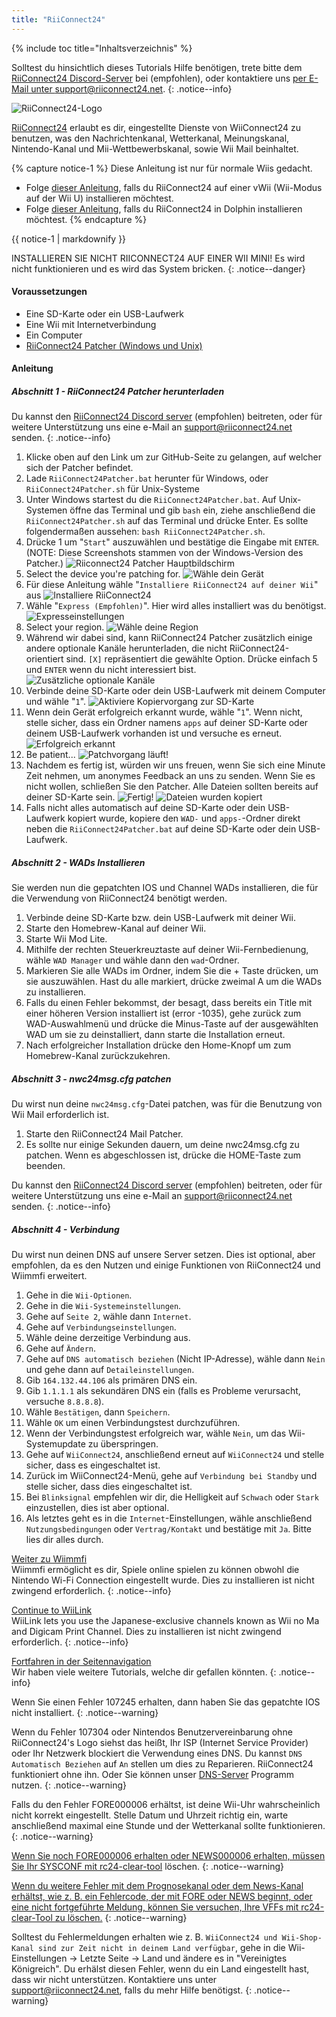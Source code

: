 ```yaml
---
title: "RiiConnect24"
---
```


{% include toc title="Inhaltsverzeichnis" %}

Solltest du hinsichtlich dieses Tutorials Hilfe benötigen, trete bitte dem [RiiConnect24 Discord-Server](https://discord.gg/rc24) bei (empfohlen), oder kontaktiere uns [per E-Mail unter support@riiconnect24.net](mailto:support@riiconnect24.net).
{: .notice--info}

![RiiConnect24-Logo](/images/WiiRC24Logo.jpg)

[RiiConnect24](https://rc24.xyz/) erlaubt es dir, eingestellte Dienste von WiiConnect24 zu benutzen, was den Nachrichtenkanal, Wetterkanal, Meinungskanal, Nintendo-Kanal und Mii-Wettbewerbskanal, sowie Wii Mail beinhaltet.

{% capture notice-1 %}
Diese Anleitung ist nur für normale Wiis gedacht.

- Folge [dieser Anleitung](riiconnect24-vwii), falls du RiiConnect24 auf einer vWii (Wii-Modus auf der Wii U) installieren möchtest.
- Folge [dieser Anleitung](riiconnect24-dolphin), falls du RiiConnect24 in Dolphin installieren möchtest.
{% endcapture %}

<div class="notice--warning">{{ notice-1 | markdownify }}</div>

INSTALLIEREN SIE NICHT RIICONNECT24 AUF EINER WII MINI! Es wird nicht funktionieren und es wird das System bricken.
{: .notice--danger}

#### Voraussetzungen

* Eine SD-Karte oder ein USB-Laufwerk
* Eine Wii mit Internetverbindung
* Ein Computer
* [RiiConnect24 Patcher (Windows und Unix)](https://github.com/RiiConnect24/RiiConnect24-Patcher/releases)

#### Anleitung

##### Abschnitt 1 - RiiConnect24 Patcher herunterladen

Du kannst den [RiiConnect24 Discord server](https://discord.gg/rc24) (empfohlen) beitreten, oder für weitere Unterstützung uns eine e-Mail an [ support@riiconnect24.net](mailto:support@riiconnect24.net) senden.
{: .notice--info}

1. Klicke oben auf den Link um zur GitHub-Seite zu gelangen, auf welcher sich der Patcher befindet.
2. Lade `RiiConnect24Patcher.bat` herunter für Windows, oder `RiiConnect24Patcher.sh` für Unix-Systeme
3. Unter Windows startest du die `RiiConnect24Patcher.bat`. Auf Unix-Systemen öffne das Terminal und gib `bash` ein, ziehe anschließend die `RiiConnect24Patcher.sh` auf das Terminal und drücke Enter. Es sollte folgendermaßen aussehen: `bash RiiConnect24Patcher.sh`.
4. Drücke 1 um "`Start`" auszuwählen und bestätige die Eingabe mit `ENTER`. (NOTE: Diese Screenshots stammen von der Windows-Version des Patcher.) ![Riiconnect24 Patcher Hauptbildschirm](/images/RC24_Patcher/1.JPG)
5. Select the device you're patching for. ![Wähle dein Gerät](/images/RC24_Patcher/2.JPG)
6. Für diese Anleitung wähle "`Installiere RiiConnect24 auf deiner Wii`" aus ![Installiere RiiConnect24](/images/RC24_Patcher/3.JPG)
7. Wähle "`Express (Empfohlen)`". Hier wird alles installiert was du benötigst. ![Expresseinstellungen](/images/RC24_Patcher/4.JPG)
8. Select your region. ![Wähle deine Region](/images/RC24_Patcher/5.JPG)
9. Während wir dabei sind, kann RiiConnect24 Patcher zusätzlich einige andere optionale Kanäle herunterladen, die nicht RiiConnect24-orientiert sind. `[X]` repräsentiert die gewählte Option. Drücke einfach 5 und `ENTER` wenn du nicht interessiert bist. ![Zusätzliche optionale Kanäle](/images/RC24_Patcher/6.JPG)
10. Verbinde deine SD-Karte oder dein USB-Laufwerk mit deinem Computer und wähle "`1`". ![Aktiviere Kopiervorgang zur SD-Karte](/images/RC24_Patcher/7.JPG)
11. Wenn dein Gerät erfolgreich erkannt wurde, wähle "`1`". Wenn nicht, stelle sicher, dass ein Ordner namens `apps` auf deiner SD-Karte oder deinem USB-Laufwerk vorhanden ist und versuche es erneut. ![Erfolgreich erkannt](/images/RC24_Patcher/8.JPG)
12. Be patient... ![Patchvorgang läuft!](/images/RC24_Patcher/9.JPG)
13. Nachdem es fertig ist, würden wir uns freuen, wenn Sie sich eine Minute Zeit nehmen, um anonymes Feedback an uns zu senden.  Wenn Sie es nicht wollen, schließen Sie den Patcher. Alle Dateien sollten bereits auf deiner SD-Karte sein. ![Fertig!](/images/RC24_Patcher/10.JPG) ![Dateien wurden kopiert](/images/RC24_Patcher/11.PNG)
14. Falls nicht alles automatisch auf deine SD-Karte oder dein USB-Laufwerk kopiert wurde, kopiere den `WAD-` und `apps-`-Ordner direkt neben die `RiiConnect24Patcher.bat` auf deine SD-Karte oder dein USB-Laufwerk.

##### Abschnitt 2 - WADs Installieren

Sie werden nun die gepatchten IOS und Channel WADs installieren, die für die Verwendung von RiiConnect24 benötigt werden.

1. Verbinde deine SD-Karte bzw. dein USB-Laufwerk mit deiner Wii.
2. Starte den Homebrew-Kanal auf deiner Wii.
3. Starte Wii Mod Lite.
4. Mithilfe der rechten Steuerkreuztaste auf deiner Wii-Fernbedienung, wähle `WAD Manager` und wähle dann den `wad`-Ordner.
5. Markieren Sie alle WADs im Ordner, indem Sie die + Taste drücken, um sie auszuwählen. Hast du alle markiert, drücke zweimal A um die WADs zu installieren.
6. Falls du einen Fehler bekommst, der besagt, dass bereits ein Title mit einer höheren Version installiert ist (error -1035), gehe zurück zum WAD-Auswahlmenü und drücke die Minus-Taste auf der ausgewählten WAD um sie zu deinstalliert, dann starte die Installation erneut.
7. Nach erfolgreicher Installation drücke den Home-Knopf um zum Homebrew-Kanal zurückzukehren.

##### Abschnitt 3 - nwc24msg.cfg patchen

Du wirst nun deine `nwc24msg.cfg`-Datei patchen, was für die Benutzung von Wii Mail erforderlich ist.

1. Starte den RiiConnect24 Mail Patcher.
2. Es sollte nur einige Sekunden dauern, um deine nwc24msg.cfg zu patchen. Wenn es abgeschlossen ist, drücke die HOME-Taste zum beenden.

Du kannst den [RiiConnect24 Discord server](https://discord.gg/rc24) (empfohlen) beitreten, oder für weitere Unterstützung uns eine e-Mail an [ support@riiconnect24.net](mailto:support@riiconnect24.net) senden.
{: .notice--info}

##### Abschnitt 4 - Verbindung

Du wirst nun deinen DNS auf unsere Server setzen. Dies ist optional, aber empfohlen, da es den Nutzen und einige Funktionen von RiiConnect24 und Wiimmfi erweitert.

1. Gehe in die `Wii-Optionen`.
2. Gehe in die `Wii-Systemeinstellungen`.
3. Gehe auf `Seite 2`, wähle dann `Internet`.
4. Gehe auf `Verbindungseinstellungen`.
5. Wähle deine derzeitige Verbindung aus.
6. Gehe auf `Ändern`.
7. Gehe auf `DNS automatisch beziehen` (Nicht IP-Adresse), wähle dann `Nein` und gehe dann auf `Detaileinstellungen`.
8. Gib `164.132.44.106` als primären DNS ein.
9. Gib `1.1.1.1` als sekundären DNS ein (falls es Probleme verursacht, versuche `8.8.8.8`).
10. Wähle `Bestätigen`, dann `Speichern`.
11. Wähle `OK` um einen Verbindungstest durchzuführen.
12. Wenn der Verbindungstest erfolgreich war, wähle `Nein`, um das Wii-Systemupdate zu überspringen.
13. Gehe auf `WiiConnect24`, anschließend erneut auf `WiiConnect24` und stelle sicher, dass es eingeschaltet ist.
14. Zurück im WiiConnect24-Menü, gehe auf `Verbindung bei Standby` und stelle sicher, dass dies eingeschaltet ist.
15. Bei `Blinksignal` empfehlen wir dir, die Helligkeit auf `Schwach` oder `Stark` einzustellen, dies ist aber optional.
16. Als letztes geht es in die `Internet`-Einstellungen, wähle anschließend `Nutzungsbedingungen` oder `Vertrag/Kontakt` und bestätige mit `Ja`. Bitte lies dir alles durch.

[Weiter zu Wiimmfi](wiimmfi)<br> Wiimmfi ermöglicht es dir, Spiele online spielen zu können obwohl die Nintendo Wi-Fi Connection eingestellt wurde. Dies zu installieren ist nicht zwingend erforderlich.
{: .notice--info}

[Continue to WiiLink](wiilink)<br> WiiLink lets you use the Japanese-exclusive channels known as Wii no Ma and Digicam Print Channel. Dies zu installieren ist nicht zwingend erforderlich.
{: .notice--info}

[Fortfahren in der Seitennavigation](site-navigation)<br> Wir haben viele weitere Tutorials, welche dir gefallen könnten.
{: .notice--info}

Wenn Sie einen Fehler 107245 erhalten, dann haben Sie das gepatchte IOS nicht installiert.
{: .notice--warning}

Wenn du Fehler 107304 oder Nintendos Benutzervereinbarung ohne RiiConnect24's Logo siehst das heißt, Ihr ISP (Internet Service Provider) oder Ihr Netzwerk blockiert die Verwendung eines DNS. Du kannst `DNS Automatisch Beziehen` auf `An` stellen um dies zu Reparieren. RiiConnect24 funktioniert ohne ihn. Oder Sie können unser [DNS-Server](https://github.com/RiiConnect24/DNS-Server/releases/latest) Programm nutzen.
{: .notice--warning}

Falls du den Fehler FORE000006 erhältst, ist deine Wii-Uhr wahrscheinlich nicht korrekt eingestellt. Stelle Datum und Uhrzeit richtig ein, warte anschließend maximal eine Stunde und der Wetterkanal sollte funktionieren.
{: .notice--warning}

[Wenn Sie noch FORE000006 erhalten oder NEWS000006 erhalten, müssen Sie Ihr SYSCONF mit rc24-clear-tool](https://github.com/RiiConnect24/rc24-clear-tool/releases/latest) löschen.
{: .notice--warning}

[Wenn du weitere Fehler mit dem Prognosekanal oder dem News-Kanal erhältst, wie z. B. ein Fehlercode, der mit FORE oder NEWS beginnt, oder eine nicht fortgeführte Meldung, können Sie versuchen, Ihre VFFs mit rc24-clear-Tool zu löschen.](deleting-vffs)
{: .notice--warning}

Solltest du Fehlermeldungen erhalten wie z. B. `WiiConnect24 und Wii-Shop-Kanal sind zur Zeit nicht in deinem Land verfügbar`, gehe in die Wii-Einstellungen -> Letzte Seite -> Land und ändere es in "Vereinigtes Königreich". Du erhälst diesen Fehler, wenn du ein Land eingestellt hast, dass wir nicht unterstützen. Kontaktiere uns unter [support@riiconnect24.net](mailto:support@riiconnect24.net), falls du mehr Hilfe benötigst.
{: .notice--warning}